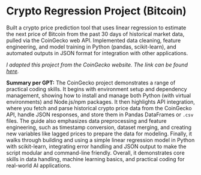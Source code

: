 # Crypto Regression Project (Bitcoin)

Built a crypto price prediction tool that uses linear regression to estimate the next price of Bitcoin from the past 30 days of historical market data, pulled via the CoinGecko web API. Implemented data cleaning, feature engineering, and model training in Python (pandas, scikit-learn), and automated outputs in JSON format for integration with other applications.


*I adapted this project from the CoinGecko website. The link can be found [here](https://www.coingecko.com/learn/crypto-price-prediction-ai-model#prerequisites).*

**Summary per GPT:** The CoinGecko project demonstrates a range of practical coding skills. It begins with environment setup and dependency management, showing how to install and manage both Python (with virtual environments) and Node.js/npm packages. It then highlights API integration, where you fetch and parse historical crypto price data from the CoinGecko API, handle JSON responses, and store them in Pandas DataFrames or `.csv` files. The guide also emphasizes data preprocessing and feature engineering, such as timestamp conversion, dataset merging, and creating new variables like lagged prices to prepare the data for modeling. Finally, it walks through building and using a simple linear regression model in Python with scikit-learn, integrating error handling and JSON output to make the script modular and command-line friendly. Overall, it demonstrates core skills in data handling, machine learning basics, and practical coding for real-world AI applications.
